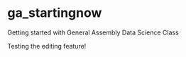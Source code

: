 # ga_startingnow
Getting started with General Assembly Data Science Class

Testing the editing feature!
